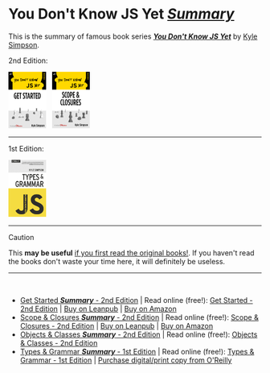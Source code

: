 # You Don't Know JS Yet <ins>**_Summary_**</ins>

This is the summary of famous book series <a href="https://github.com/getify/You-Dont-Know-JS">**_You Don't Know JS Yet_**</a> by <a href="http://creativecommons.org/licenses/by-nc-nd/4.0/">Kyle Simpson</a>.

2nd Edition:

<a href="https://leanpub.com/ydkjsy-get-started"><img src="get-started/images/cover.png" width="75"></a>&nbsp;&nbsp;
<a href="https://leanpub.com/ydkjsy-scope-closures"><img src="scope-closures/images/cover.png" width="75"></a>&nbsp;&nbsp;

---

1st Edition:

<a href="https://github.com/getify/You-Dont-Know-JS/blob/1st-ed/types%20&%20grammar/README.md"><img src="types-grammar/images/cover.jpg" width="75"></a>&nbsp;&nbsp;

---

> [!CAUTION]
> This **may be useful** <ins>if you first read the <a href="https://github.com/getify/You-Dont-Know-JS">original books!</a></ins>.
> If you haven't read the books don't waste your time here, it will definitely be useless.

---

<br>

- [Get Started **_Summary_** - 2nd Edition](get-started/README.md) | Read online (free!): [Get Started - 2nd Edition](https://github.com/getify/You-Dont-Know-JS/blob/2nd-ed/get-started/README.md) | [Buy on Leanpub](https://leanpub.com/ydkjsy-get-started) | [Buy on Amazon](https://www.amazon.com/dp/B084BNMN7T)
- [Scope & Closures **_Summary_** - 2nd Edition](scope-closures/README.md) | Read online (free!): [Scope & Closures - 2nd Edition](https://github.com/getify/You-Dont-Know-JS/blob/2nd-ed/scope-closures/README.md) | [Buy on Leanpub](https://leanpub.com/ydkjsy-scope-closures) | [Buy on Amazon](https://www.amazon.com/dp/B08634PZ3N)
- [Objects & Classes **_Summary_** - 2nd Edition](objects-classes/README.md) | Read online (free!): [Objects & Classes - 2nd Edition](https://github.com/getify/You-Dont-Know-JS/blob/2nd-ed/objects-classes/README.md)
- [Types & Grammar **_Summary_** - 1st Edition](objects-classes/README.md) | Read online (free!): [Types & Grammar - 1st Edition](https://github.com/getify/You-Dont-Know-JS/blob/1st-ed/types%20&%20grammar/README.md) | [Purchase digital/print copy from O'Reilly](http://shop.oreilly.com/product/0636920033745.do)
